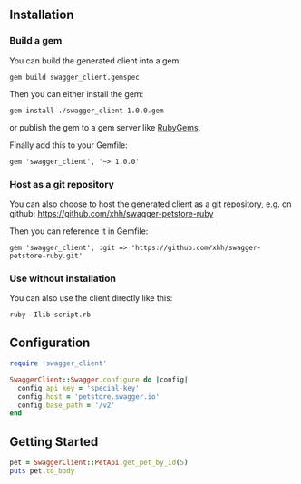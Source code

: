 ## Installation

### Build a gem

You can build the generated client into a gem:

```shell
gem build swagger_client.gemspec
```

Then you can either install the gem:

```shell
gem install ./swagger_client-1.0.0.gem
```

or publish the gem to a gem server like [RubyGems](https://rubygems.org/).

Finally add this to your Gemfile:

    gem 'swagger_client', '~> 1.0.0'

### Host as a git repository

You can also choose to host the generated client as a git repository, e.g. on github:
https://github.com/xhh/swagger-petstore-ruby

Then you can reference it in Gemfile:

    gem 'swagger_client', :git => 'https://github.com/xhh/swagger-petstore-ruby.git'

### Use without installation

You can also use the client directly like this:

```shell
ruby -Ilib script.rb
```

## Configuration

```ruby
require 'swagger_client'

SwaggerClient::Swagger.configure do |config|
  config.api_key = 'special-key'
  config.host = 'petstore.swagger.io'
  config.base_path = '/v2'
end
```

## Getting Started

```ruby
pet = SwaggerClient::PetApi.get_pet_by_id(5)
puts pet.to_body
```
